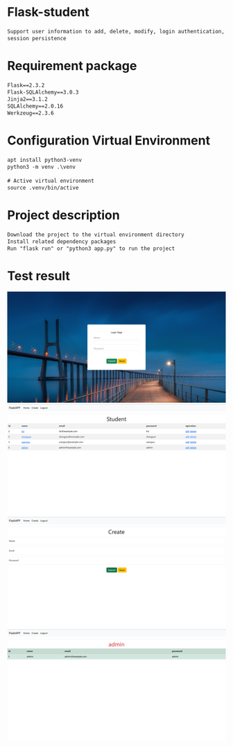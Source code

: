 # Flask-student
    Support user information to add, delete, modify, login authentication, session persistence
  
# Requirement package
    Flask==2.3.2
    Flask-SQLAlchemy==3.0.3
    Jinja2==3.1.2
    SQLAlchemy==2.0.16
    Werkzeug==2.3.6
    
# Configuration  Virtual Environment
    apt install python3-venv
    python3 -m venv .\venv
    
    # Active virtual environment
    source .venv/bin/active

# Project description
    Download the project to the virtual environment directory
    Install related dependency packages
    Run "flask run" or "python3 app.py" to run the project
  
# Test result
![login](vx_images/432221816230655.png)
![index](vx_images/55662016249081.png)
![create](vx_images/209892216249783.png)
![detail](vx_images/174542116257114.png)

  

